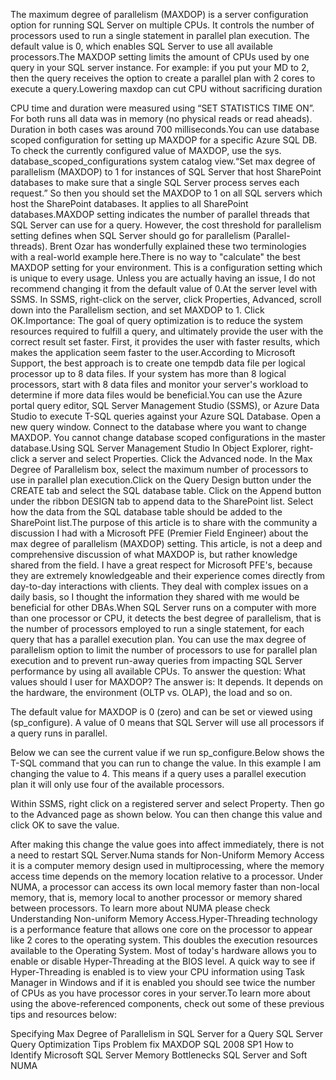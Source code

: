 The maximum degree of parallelism (MAXDOP) is a server configuration option for running SQL Server on multiple CPUs. It controls the number of processors used to run a single statement in parallel plan execution. The default value is 0, which enables SQL Server to use all available processors.The MAXDOP setting limits the amount of CPUs used by one query in your SQL server instance. For example: if you put your MD to 2, then the query receives the option to create a parallel plan with 2 cores to execute a query.Lowering maxdop can cut CPU without sacrificing duration

 CPU time and duration were measured using “SET STATISTICS TIME ON”. For both runs all data was in memory (no physical reads or read aheads). Duration in both cases was around 700 milliseconds.You can use database scoped configuration for setting up MAXDOP for a specific Azure SQL DB. To check the currently configured value of MAXDOP, use the sys. database_scoped_configurations system catalog view.“Set max degree of parallelism (MAXDOP) to 1 for instances of SQL Server that host SharePoint databases to make sure that a single SQL Server process serves each request.” So then you should set the MAXDOP to 1 on all SQL servers which host the SharePoint databases. It applies to all SharePoint databases.MAXDOP setting indicates the number of parallel threads that SQL Server can use for a query. However, the cost threshold for parallelism setting defines when SQL Server should go for parallelism (Parallel-threads). Brent Ozar has wonderfully explained these two terminologies with a real-world example here.There is no way to "calculate" the best MAXDOP setting for your environment. This is a configuration setting which is unique to every usage. Unless you are actually having an issue, I do not recommend changing it from the default value of 0.At the server level with SSMS. In SSMS, right-click on the server, click Properties, Advanced, scroll down into the Parallelism section, and set MAXDOP to 1. Click OK.Importance: The goal of query optimization is to reduce the system resources required to fulfill a query, and ultimately provide the user with the correct result set faster. First, it provides the user with faster results, which makes the application seem faster to the user.According to Microsoft Support, the best approach is to create one tempdb data file per logical processor up to 8 data files. If your system has more than 8 logical processors, start with 8 data files and monitor your server's workload to determine if more data files would be beneficial.You can use the Azure portal query editor, SQL Server Management Studio (SSMS), or Azure Data Studio to execute T-SQL queries against your Azure SQL Database. Open a new query window. Connect to the database where you want to change MAXDOP. You cannot change database scoped configurations in the master database.Using SQL Server Management Studio
In Object Explorer, right-click a server and select Properties.
Click the Advanced node.
In the Max Degree of Parallelism box, select the maximum number of processors to use in parallel plan execution.Click on the Query Design button under the CREATE tab and select the SQL database table. Click on the Append button under the ribbon DESIGN tab to append data to the SharePoint list. Select how the data from the SQL database table should be added to the SharePoint list.The purpose of this article is to share with the community a discussion I had with a Microsoft PFE (Premier Field Engineer) about the max degree of parallelism (MAXDOP) setting. This article, is not a deep and comprehensive discussion of what MAXDOP is, but rather knowledge shared from the field.  I have a great respect for Microsoft PFE's, because they are extremely knowledgeable and their experience comes directly from day-to-day interactions with clients. They deal with complex issues on a daily basis, so I thought the information they shared with me would be beneficial for other DBAs.When SQL Server runs on a computer with more than one processor or CPU, it detects the best degree of parallelism, that is the number of processors employed to run a single statement, for each query that has a parallel execution plan. You can use the max degree of parallelism option to limit the number of processors to use for parallel plan execution and to prevent run-away queries from impacting SQL Server performance by using all available CPUs.  To answer the question: What values should I user for MAXDOP? The answer is: It depends. It depends on the hardware, the environment (OLTP vs. OLAP), the load and so on.

The default value for MAXDOP is 0 (zero) and can be set or viewed using (sp_configure). A value of 0 means that SQL Server will use all processors if a query runs in parallel.

Below we can see the current value if we run sp_configure.Below shows the T-SQL command that you can run to change the value.  In this example I am changing the value to 4. This means if a query uses a parallel execution plan it will only use four of the available processors.

Within SSMS, right click on a registered server and select Property.  Then go to the Advanced page as shown below. You can then change this value and click OK to save the value.

After making this change the value goes into affect immediately, there is not a need to restart SQL Server.Numa stands for Non-Uniform Memory Access it is a computer memory design used in multiprocessing, where the memory access time depends on the memory location relative to a processor. Under NUMA, a processor can access its own local memory faster than non-local memory, that is, memory local to another processor or memory shared between processors. To learn more about NUMA please check Understanding Non-uniform Memory Access.Hyper-Threading technology is a performance feature that allows one core on the processor to appear like 2 cores to the operating system. This doubles the execution resources available to the Operating System. Most of today's hardware allows you to enable or disable Hyper-Threading at the BIOS level. A quick way to see if Hyper-Threading is enabled is to view your CPU information using Task Manager in Windows and if it is enabled you should see twice the number of CPUs as you have processor cores in your server.To learn more about using the above-referenced components, check out some of these previous tips and resources below:

Specifying Max Degree of Parallelism in SQL Server for a Query
SQL Server Query Optimization Tips
Problem fix MAXDOP SQL 2008 SP1
How to Identify Microsoft SQL Server Memory Bottlenecks
SQL Server and Soft NUMA
